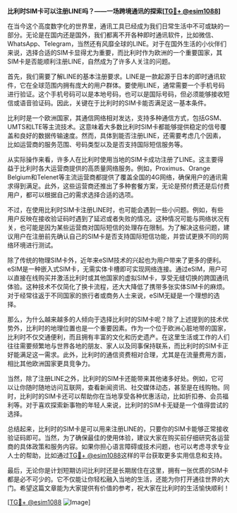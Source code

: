**比利时SIM卡可以注册LINE吗？——一场跨境通讯的探索[[TG💪+ @esim1088](https://t.me/s/esim1088)]**

在当今这个高度数字化的世界里，通讯工具已经成为我们日常生活中不可或缺的一部分。无论是在国内还是国外，我们都离不开各种即时通讯软件，比如微信、WhatsApp、Telegram，当然还有风靡全球的LINE。对于在国外生活的小伙伴们来说，选择合适的SIM卡显得尤为重要，而比利时作为欧洲的一个重要国家，其SIM卡是否能顺利注册LINE，自然成为了许多人关注的问题。

首先，我们需要了解LINE的基本注册要求。LINE是一款起源于日本的即时通讯软件，它在全球范围内拥有庞大的用户群体。要使用LINE，通常需要一个手机号码进行验证。这个手机号码可以是本地号码，也可以是国际号码，但必须能够接收短信或语音验证码。因此，关键在于比利时的SIM卡能否满足这一基本条件。

比利时是一个欧洲国家，其通信网络相对发达，支持多种通信方式，包括GSM、UMTS和LTE等主流技术。这意味着大多数比利时SIM卡都能够提供稳定的信号覆盖和良好的数据传输速度。然而，具体到能否注册LINE，还需要考虑几个因素，比如运营商的服务范围、号码类型以及是否支持国际短信服务等。

从实际操作来看，许多人在比利时使用当地的SIM卡成功注册了LINE。这主要得益于比利时各大运营商提供的高质量网络服务。例如，Proximus、Orange Belgium和Telenet等主流运营商都提供了覆盖全国的4G网络，确保用户的通讯需求得到满足。此外，这些运营商还推出了多种套餐方案，无论是预付费还是后付费用户，都可以根据自己的需求选择合适的选项。

不过，在使用比利时SIM卡注册LINE时，也可能会遇到一些小问题。例如，有些用户反映在接收验证码时遇到了延迟或者失败的情况。这种情况可能与网络状况有关，也可能是因为某些运营商对国际短信的处理存在限制。为了解决这些问题，建议用户在注册前先确认自己的SIM卡是否支持国际短信功能，并尝试更换不同的网络环境进行测试。

除了传统的物理SIM卡外，近年来eSIM技术的兴起也为用户带来了更多的便利。eSIM是一种嵌入式SIM卡，无需实体卡槽即可实现网络连接。通过eSIM，用户可以直接在线购买并激活比利时或其他国家的虚拟SIM卡，享受无缝切换的跨国通讯体验。这种技术不仅简化了换卡流程，还大大降低了携带多张实体SIM卡的麻烦。对于经常往返于不同国家的旅行者或商务人士来说，eSIM无疑是一个理想的选择。

那么，为什么越来越多的人倾向于选择比利时的SIM卡呢？除了上述提到的技术优势外，比利时的地理位置也是一个重要因素。作为一个位于欧洲心脏地带的国家，比利时不仅交通便利，而且拥有丰富的文化和历史遗产。在这里生活或工作的人们往往需要频繁地与世界各地的朋友、家人以及同事保持联系，而比利时的SIM卡正好能满足这一需求。此外，比利时的通信资费相对合理，尤其是在流量费用方面，相比其他欧洲国家更具竞争力。

当然，除了注册LINE之外，比利时的SIM卡还能带来其他诸多好处。例如，它可以让你随时随地访问互联网，查看新闻资讯、社交媒体动态，甚至是在线购物。同时，比利时的SIM卡还可以帮助你在当地享受各种优惠活动，比如折扣券、会员福利等。对于喜欢探索新事物的年轻人来说，比利时的SIM卡无疑是一个值得尝试的选择。

总结起来，比利时的SIM卡是可以用来注册LINE的，只要你的SIM卡能够正常接收验证码即可。当然，为了确保最佳的使用体验，建议大家在购买前仔细研究各运营商的具体政策和服务内容。如果你担心语言障碍或技术问题，也可以考虑寻求专业人士的帮助，比如通过[TG💪+ @esim1088](https://t.me/s/esim1088)这样的平台获取更多实用信息和支持。

最后，无论你是计划短期访问比利时还是长期居住在这里，拥有一张优质的SIM卡都是必不可少的。它不仅能让你轻松融入当地的生活，还能为你打开通往世界的大门。希望这篇文章能为大家提供有价值的参考，祝大家在比利时的生活愉快顺利！

[[TG💪+ @esim1088](https://t.me/s/esim1088) ![Image](https://i.postimg.cc/4NQfJmqS/Snipaste-2025-05-13-00-14-12.png)]